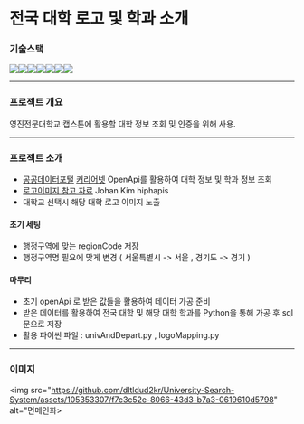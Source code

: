 # 전국 대학 로고 및 학과 소개

### 기술스택
<img src="https://img.shields.io/badge/JAVA-007396?style=for-the-badge&logo=java&logoColor=white" width:240px><img src="https://img.shields.io/badge/springboot-6DB33F?style=for-the-badge&logo=springboot&logoColor=white"><img src="https://img.shields.io/badge/html5-E34F26?style=for-the-badge&logo=html5&logoColor=white"><img src="https://img.shields.io/badge/thymeleaf-005F0F?style=for-the-badge&logo=thymeleaf&logoColor=white"><img src="https://img.shields.io/badge/css3-1572B6?style=for-the-badge&logo=css3&logoColor=white"><img src="https://img.shields.io/badge/oracle-F80000?style=for-the-badge&logo=oracle&logoColor=white"><img src="https://img.shields.io/badge/jquery-0769AD?style=for-the-badge&logo=jquery&logoColor=white">

---

### 프로젝트 개요
영진전문대학교 캡스톤에 활용할 대학 정보 조회 및 인증을 위해 사용.

---

### 프로젝트 소개
- [공공데이터포털](https://www.data.go.kr/data/15014632/fileData.do)  [커리어넷](https://www.career.go.kr/cnet/front/openapi/openApiSchoolCenter.do) OpenApi를 활용하여 대학 정보 및 학과 정보 조회
- [로고이미지 참고 자료](https://github.com/hiphapis/univ_logos) 
Johan Kim
hiphapis
- 대학교 선택시 해당 대학 로고 이미지 노출

#### 초기 세팅 
- 행정구역에 맞는 regionCode 저장
- 행정구역명 필요에 맞게 변경 ( 서울특별시 -> 서울 , 경기도 -> 경기 )
  

#### 마무리
- 초기 openApi 로 받은 값들을 활용하여 데이터 가공 준비
- 받은 데이터를 활용하여 전국 대학 및 해당 대학 학과를 Python을 통해 가공 후 sql 문으로 저장 
- 활용 파이썬 파일 : univAndDepart.py  ,  logoMapping.py

---

### 이미지

<img src="https://github.com/dltldud2kr/University-Search-System/assets/105353307/f7c3c52e-8066-43d3-b7a3-0619610d5798" alt="면메인화>

